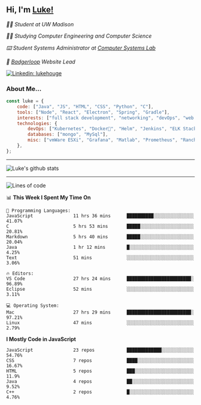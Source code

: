<h2> Hi, I'm <a href="https://www.lukehouge.com">Luke!</a></h2>

<p><em>👨‍🎓 Student at UW Madison</em></p>
<p><em>🧑‍💻 Studying Computer Engineering and Computer Science</em></p>
<p><em>⌨️ Student Systems Administrator at <a href="https://csl.cs.wisc.edu/">Computer Systems Lab</a></em></p>
<p><em>🚆  <a href="https://badgerloop.com">Badgerloop</a> Website Lead</em></p>


[![Linkedin: lukehouge](https://img.shields.io/badge/-lukehouge-blue?style=flat-square&logo=Linkedin&logoColor=white&link=https://www.linkedin.com/in/lukehouge/)](https://www.linkedin.com/in/lukehouge/)

### About Me...  

```javascript
const luke = {
    code: ["Java", "JS", "HTML", "CSS", "Python", "C"],
    tools: ["Node", "React", "Electron", "Spring", "Gradle"],
    interests: ["full stack development", "networking", "devOps", "web dev", "photography"],
    technologies: {
        devOps: ["Kubernetes", "Docker🐳", "Helm", "Jenkins", "ELK Stack"],
        databases: ["mongo", "MySql"],
        misc: ["vmWare ESXi", "Grafana", "Matlab", "Prometheus", "Rancher", "Cisco"]
    },
};
```
---

![Luke's github stats](https://github-readme-stats.vercel.app/api?username=lukehouge&show_icons=true&theme=dracula)

---

<!--START_SECTION:waka-->
![Lines of code](https://img.shields.io/badge/From%20Hello%20World%20I%27ve%20Written-1.3%20million%20lines%20of%20code-blue)

📊 **This Week I Spent My Time On** 

```text
💬 Programming Languages: 
JavaScript               11 hrs 36 mins      ██████████░░░░░░░░░░░░░░░   41.07% 
C                        5 hrs 53 mins       █████░░░░░░░░░░░░░░░░░░░░   20.81% 
Markdown                 5 hrs 40 mins       █████░░░░░░░░░░░░░░░░░░░░   20.04% 
Java                     1 hr 12 mins        █░░░░░░░░░░░░░░░░░░░░░░░░   4.25% 
Text                     51 mins             ░░░░░░░░░░░░░░░░░░░░░░░░░   3.06%

🔥 Editors: 
VS Code                  27 hrs 24 mins      ████████████████████████░   96.89% 
Eclipse                  52 mins             ░░░░░░░░░░░░░░░░░░░░░░░░░   3.11%

💻 Operating System: 
Mac                      27 hrs 29 mins      ████████████████████████░   97.21% 
Linux                    47 mins             ░░░░░░░░░░░░░░░░░░░░░░░░░   2.79%

```

**I Mostly Code in JavaScript** 

```text
JavaScript               23 repos            █████████████░░░░░░░░░░░░   54.76% 
CSS                      7 repos             ████░░░░░░░░░░░░░░░░░░░░░   16.67% 
HTML                     5 repos             ███░░░░░░░░░░░░░░░░░░░░░░   11.9% 
Java                     4 repos             ██░░░░░░░░░░░░░░░░░░░░░░░   9.52% 
C++                      2 repos             █░░░░░░░░░░░░░░░░░░░░░░░░   4.76%

```



<!--END_SECTION:waka-->
